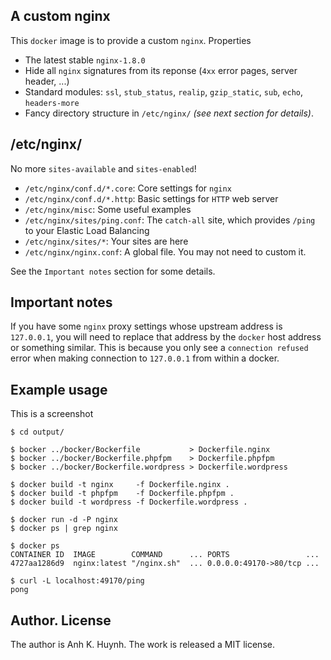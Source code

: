 ## A custom nginx

This `docker` image is to provide a custom `nginx`. Properties

* The latest stable `nginx-1.8.0`
* Hide all `nginx` signatures from its reponse (`4xx` error pages,
    server header, ...)
* Standard modules:
    `ssl`, `stub_status`, `realip`,
    `gzip_static`, `sub`, `echo`, `headers-more`
* Fancy directory structure in `/etc/nginx/` _(see next section for details)_.

## /etc/nginx/

No more `sites-available` and `sites-enabled`!

* `/etc/nginx/conf.d/*.core`: Core settings for `nginx`
* `/etc/nginx/conf.d/*.http`: Basic settings for `HTTP` web server
* `/etc/nginx/misc`: Some useful examples
* `/etc/nginx/sites/ping.conf`: The `catch-all` site, which provides
    `/ping` to your Elastic Load Balancing
* `/etc/nginx/sites/*`: Your sites are here
* `/etc/nginx/nginx.conf`: A global file. You may not need to custom it.

See the `Important notes` section for some details.

## Important notes

If you have some `nginx` proxy settings whose upstream address is
`127.0.0.1`, you will need to replace that address by the `docker` host
address or something similar. This is because you only see a `connection
refused` error when making connection to `127.0.0.1` from within a docker.

## Example usage

This is a screenshot

````
$ cd output/

$ bocker ../bocker/Bockerfile           > Dockerfile.nginx
$ bocker ../bocker/Bockerfile.phpfpm    > Dockerfile.phpfpm
$ bocker ../bocker/Bockerfile.wordpress > Dockerfile.wordpress

$ docker build -t nginx     -f Dockerfile.nginx .
$ docker build -t phpfpm    -f Dockerfile.phpfpm .
$ docker build -t wordpress -f Dockerfile.wordpress .

$ docker run -d -P nginx
$ docker ps | grep nginx

$ docker ps
CONTAINER ID  IMAGE        COMMAND      ... PORTS                 ...
4727aa1286d9  nginx:latest "/nginx.sh"  ... 0.0.0.0:49170->80/tcp ...

$ curl -L localhost:49170/ping
pong
````

## Author. License

The author is Anh K. Huynh. The work is released a MIT license.
